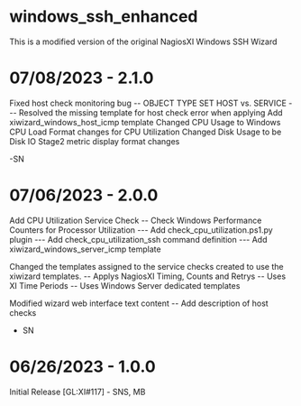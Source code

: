 # windows_ssh_enhanced
This is a modified version of the original NagiosXI Windows SSH Wizard

07/08/2023 - 2.1.0
===========================
Fixed host check monitoring bug
-- OBJECT TYPE SET HOST vs. SERVICE
--- Resolved the missing template for host check error when applying
Add xiwizard_windows_host_icmp template
Changed CPU Usage to Windows CPU Load
Format changes for CPU Utilization
Changed Disk Usage to be Disk IO
Stage2 metric display format changes

-SN

07/06/2023 - 2.0.0
===========================
Add CPU Utilization Service Check
-- Check Windows Performance Counters for Processor Utilization
--- Add check_cpu_utilization.ps1.py plugin
--- Add check_cpu_utilization_ssh command definition
--- Add xiwizard_windows_server_icmp template

Changed the templates assigned to the service checks created to use the xiwizard templates.
-- Applys NagiosXI Timing, Counts and Retrys
-- Uses XI Time Periods
-- Uses Windows Server dedicated templates

Modified wizard web interface text content
-- Add description of host checks

- SN


06/26/2023 - 1.0.0
===========================
Initial Release [GL:XI#117] - SNS, MB
